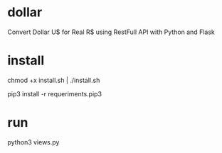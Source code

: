 # dollar
Convert Dollar U$ for Real R$ using RestFull API with Python and Flask 

# install
chmod +x install.sh | ./install.sh

pip3 install -r requeriments.pip3


# run

python3 views.py

